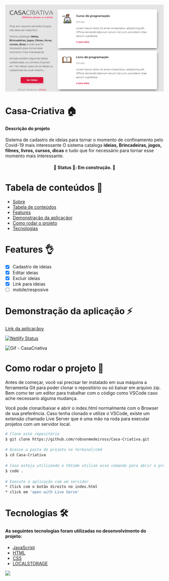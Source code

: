 ![Banner - CasaCriativa](https://github.com/robsonmedeiross/Assets-git/blob/main/Banner%20-%20CasaCriativa.png)


Casa-Criativa 
🏠
=================

#### Descrição do projeto

Sistema de cadastro de ideias para tornar o momento de confinamento pelo Covid-19 mais interessante
O sistema cataloga **ideias, Brincadeiras, jogos, filmes, livros, cursos, dicas** e tudo que for necessário para tornar esse momento mais interessante.

<h4 align="center"> 
	🚧 Status 🚀: Em construção. 🚧
</h4>

Tabela de conteúdos 
🏁
=================
<!--ts-->
   * [Sobre](#Casa-Criativa)
   * [Tabela de conteúdos](#tabela-de-conteúdos)
   * [Features](#Features)
   * [Demonstração da aplicaçãor](#Demonstração-da-aplicação)
   * [Como rodar o projeto](#Como-rodar-o-projeto)
   * [Tecnologias](#tecnologias)
<!--te-->

Features 
👌
=================

- [x] Cadastro de ideias
- [x] Editar ideias
- [x] Excluir ideias
- [x] Link para ideias
- [ ] mobile/resposive

Demonstração da aplicação 
⚡
=================

<p><a href="https://nostalgic-archimedes-b5fa83.netlify.app" >Link da aplicaçãoy</a></p>

[![Netlify Status](https://api.netlify.com/api/v1/badges/64777c75-9c15-4760-a6b3-4802a2a3b58a/deploy-status)](https://app.netlify.com/sites/nostalgic-archimedes-b5fa83/deploys)

![Gif - CasaCriativa](https://github.com/robsonmedeiross/Assets-git/blob/main/CasaCriativa%20-%20gif.gif)

Como rodar o projeto 
🚀
=================

<p> Antes de começar, você vai precisar ter instalado em sua máquina a ferramenta Git para poder clonar o repositório ou só baixar em arquivo zip. Bem como ter um editor para trabalhar com o código como VSCode caso ache necessario alguma mudança. </p>

<p>Você pode clonar/baixar e abrir o index.html normalmente com o Browser de sua preferência. Caso tenha clonado e utilize o VSCode, existe um extensão chamado Live Server que é uma mão na roda para executar projetos com um servidor local.</p>

```bash
# Clone este repositório
$ git clone https://github.com/robsonmedeiross/Casa-Criativa.git

# Acesse a pasta do projeto no terminal/cmd
$ cd Casa-Criativa

# Caso esteja utilizando o VSCode utilize esse comando para abrir o projeto no editor.
$ code .

# Execute a aplicação com um servidor
* Click com o botão direito no index.html 
* click em 'open with Live Serve'
```

Tecnologias 
🛠 
=================

#### As seguintes tecnologias foram utilizadas no desenvolvimento do projeto:

- [JavaScript](https://www.javascript.com)
- [HTML](https://html.com)
- [CSS](https://purecss.io)
- [LOCALSTORAGE](https://developer.mozilla.org/en-US/docs/Web/API/Window/localStorage)

[<img src="https://img.shields.io/badge/LICENSE-MIT-green" />](https://github.com/robsonmedeiross/Casa-Criativa/blob/main/LICENSE)

